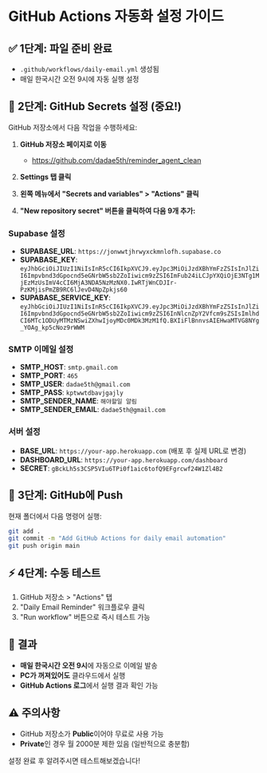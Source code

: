 # GitHub Actions 자동화 설정 가이드

## ✅ 1단계: 파일 준비 완료
- `.github/workflows/daily-email.yml` 생성됨
- 매일 한국시간 오전 9시에 자동 실행 설정

## 🔐 2단계: GitHub Secrets 설정 (중요!)

GitHub 저장소에서 다음 작업을 수행하세요:

1. **GitHub 저장소 페이지로 이동**
   - https://github.com/dadae5th/reminder_agent_clean

2. **Settings 탭 클릭**

3. **왼쪽 메뉴에서 "Secrets and variables" > "Actions" 클릭**

4. **"New repository secret" 버튼을 클릭하여 다음 9개 추가:**

### Supabase 설정
- **SUPABASE_URL**: `https://jonwwtjhrwyxckmnlofh.supabase.co`
- **SUPABASE_KEY**: `eyJhbGciOiJIUzI1NiIsInR5cCI6IkpXVCJ9.eyJpc3MiOiJzdXBhYmFzZSIsInJlZiI6Impvbnd3dGpocnd5eGNrbW5sb2ZoIiwicm9zZSI6ImFub24iLCJpYXQiOjE3NTg1MjEzMzUsImV4cCI6MjA3NDA5NzMzNX0.IwRTjWnCDJIr-PzKMjisPmZB9RC6lJevD4NpZpkjs60`
- **SUPABASE_SERVICE_KEY**: `eyJhbGciOiJIUzI1NiIsInR5cCI6IkpXVCJ9.eyJpc3MiOiJzdXBhYmFzZSIsInJlZiI6Impvbnd3dGpocnd5eGNrbW5sb2ZoIiwicm9zZSI6InNlcnZpY2Vfcm9sZSIsImlhdCI6MTc1ODUyMTMzNSwiZXhwIjoyMDc0MDk3MzM1fQ.BXIiFlBnnvsAIEHwaMTVG8NYg_YOAg_kp5cNoz9rWWM`

### SMTP 이메일 설정
- **SMTP_HOST**: `smtp.gmail.com`
- **SMTP_PORT**: `465`
- **SMTP_USER**: `dadae5th@gmail.com`
- **SMTP_PASS**: `kptwwtdbavjgajly`
- **SMTP_SENDER_NAME**: `해야할일 알림`
- **SMTP_SENDER_EMAIL**: `dadae5th@gmail.com`

### 서버 설정
- **BASE_URL**: `https://your-app.herokuapp.com` (배포 후 실제 URL로 변경)
- **DASHBOARD_URL**: `https://your-app.herokuapp.com/dashboard`
- **SECRET**: `gBckLh5s3CSP5VIu6TPi0f1aic6tofQ9EFgrcwf24W1Zl4B2`

## 🚀 3단계: GitHub에 Push

현재 폴더에서 다음 명령어 실행:

```bash
git add .
git commit -m "Add GitHub Actions for daily email automation"
git push origin main
```

## ⚡ 4단계: 수동 테스트

1. GitHub 저장소 > "Actions" 탭
2. "Daily Email Reminder" 워크플로우 클릭
3. "Run workflow" 버튼으로 즉시 테스트 가능

## 🎯 결과
- **매일 한국시간 오전 9시**에 자동으로 이메일 발송
- **PC가 꺼져있어도** 클라우드에서 실행
- **GitHub Actions 로그**에서 실행 결과 확인 가능

## ⚠️ 주의사항
- GitHub 저장소가 **Public**이어야 무료로 사용 가능
- **Private**인 경우 월 2000분 제한 있음 (일반적으로 충분함)

설정 완료 후 알려주시면 테스트해보겠습니다!
